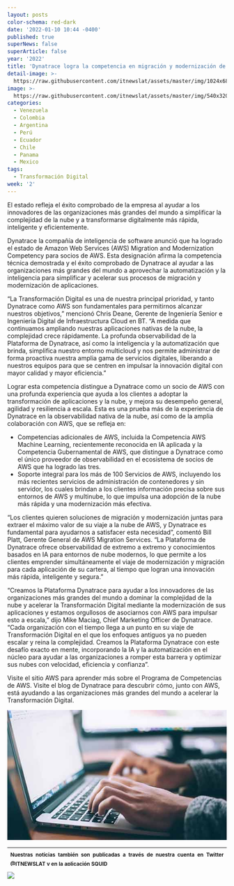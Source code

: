 ```yaml
---
layout: posts
color-schema: red-dark
date: '2022-01-10 10:44 -0400'
published: true
superNews: false
superArticle: false
year: '2022'
title: 'Dynatrace logra la competencia en migración y modernización de AWS '
detail-image: >-
  https://raw.githubusercontent.com/itnewslat/assets/master/img/1024x680/Teclado-Manos-g.jpg
image: >-
  https://raw.githubusercontent.com/itnewslat/assets/master/img/540x320/Teclado-Manos-p.jpg
categories:
  - Venezuela
  - Colombia
  - Argentina
  - Perú
  - Ecuador
  - Chile
  - Panama
  - Mexico
tags:
  - Transformación Digital
week: '2'
---
```

El estado refleja el éxito comprobado de la empresa al ayudar a los innovadores de las organizaciones más grandes del mundo a simplificar la complejidad de la nube y a transformarse digitalmente más rápida, inteligente y eficientemente.

Dynatrace la compañía de inteligencia de software anunció que ha logrado el estado de Amazon Web Services (AWS) Migration and Modernization Competency para socios de AWS. Esta designación afirma la competencia técnica demostrada y el éxito comprobado de Dynatrace al ayudar a las organizaciones más grandes del mundo a aprovechar la automatización y la inteligencia para simplificar y acelerar sus procesos de migración y modernización de aplicaciones.

“La Transformación Digital es una de nuestra principal prioridad, y tanto Dynatrace como AWS son fundamentales para permitirnos alcanzar nuestros objetivos,” mencionó Chris Deane, Gerente de Ingeniería Senior e Ingeniería Digital de Infraestructura Cloud en BT. “A medida que continuamos ampliando nuestras aplicaciones nativas de la nube, la complejidad crece rápidamente. La profunda observabilidad de la Plataforma de Dynatrace, así como la inteligencia y la automatización que brinda, simplifica nuestro entorno multicloud y nos permite administrar de forma proactiva nuestra amplia gama de servicios digitales, liberando a nuestros equipos para que se centren en impulsar la innovación digital con mayor calidad y mayor eficiencia.”

Lograr esta competencia distingue a Dynatrace como un socio de AWS con una profunda experiencia que ayuda a los clientes a adoptar la transformación de aplicaciones y la nube, y mejora su desempeño general, agilidad y resiliencia a escala. Esta es una prueba más de la experiencia de Dynatrace en la observabilidad nativa de la nube, así como de la amplia colaboración con AWS, que se refleja en:

- Competencias adicionales de AWS, incluida la Competencia AWS Machine Learning, recientemente reconocida en IA aplicada y la Competencia Gubernamental de AWS, que distingue a Dynatrace como el único proveedor de observabilidad en el ecosistema de socios de AWS que ha logrado las tres.  
- Soporte integral para los más de 100 Servicios de AWS, incluyendo los más recientes servicios de administración de contenedores y sin servidor, los cuales brindan a los clientes información precisa sobre sus entornos de AWS y multinube, lo que impulsa una adopción de la nube más rápida y una modernización más efectiva.


“Los clientes quieren soluciones de migración y modernización juntas para extraer el máximo valor de su viaje a la nube de AWS, y Dynatrace es fundamental para ayudarnos a satisfacer esta necesidad”, comentó Bill Platt, Gerente General de AWS Migration Services. “La Plataforma de Dynatrace ofrece observabilidad de extremo a extremo y conocimientos basados en IA para entornos de nube modernos, lo que permite a los clientes emprender simultáneamente el viaje de modernización y migración para cada aplicación de su cartera, al tiempo que logran una innovación más rápida, inteligente y segura.” 

“Creamos la Plataforma Dynatrace para ayudar a los innovadores de las organizaciones más grandes del mundo a dominar la complejidad de la nube y acelerar la Transformación Digital mediante la modernización de sus aplicaciones y estamos orgullosos de asociarnos con AWS para impulsar esto a escala,” dijo Mike Maciag, Chief Marketing Officer de Dynatrace. “Cada organización con el tiempo llega a un punto en su viaje de Transformación Digital en el que los enfoques antiguos ya no pueden escalar y reina la complejidad. Creamos la Plataforma Dynatrace con este desafío exacto en mente, incorporando la IA y la automatización en el núcleo para ayudar a las organizaciones a romper esta barrera y optimizar sus nubes con velocidad, eficiencia y confianza”.

Visite el sitio AWS para aprender más sobre el Programa de Competencias de AWS. Visite el blog de Dynatrace para descubrir cómo, junto con AWS, está ayudando a las organizaciones más grandes del mundo a acelerar la Transformación Digital. 

![](https://raw.githubusercontent.com/itnewslat/assets/master/img/540x320/Teclado-Manos-p.jpg)

<table style="height: 42px;" width="569">
<tbody>
<tr>
<td style="text-align: justify;"><sub><strong>Nuestras noticias también son publicadas a través de nuestra cuenta en Twitter <a href="https://twitter.com/itnewslat?lang=es">@ITNEWSLAT</a> y en la aplicación <a href="https://squidapp.co/en/">SQUID</a></strong></sub></td>
</tr>
</tbody>
</table>

<img src="https://tracker.metricool.com/c3po.jpg?hash=56f88a41e39ab42c063cc51676587a04"/>
